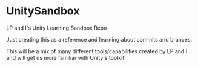 # UnitySandbox
LP and I's Unity Learning Sandbox Repo

Just creating this as a reference and learning about commits and brances.

This will be a mix of many different tools/capabilities created by LP and I and will get us more familiar with Unity's toolkit.
